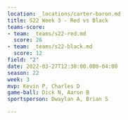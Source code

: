 ```yaml
---
location: _locations/carter-baron.md
title: S22 Week 3 - Red vs Black
teams-score:
- team: _teams/s22-red.md
  score: 26
- team: _teams/s22-black.md
  score: 12
field: "2"
date: 2022-03-27T12:30:00.000-04:00
season: 22
week: 3
mvp: Kevin P, Charles D
game-ball: Dick N, Aaron B
sportsperson: Dwaylan A, Brian S

---
```

